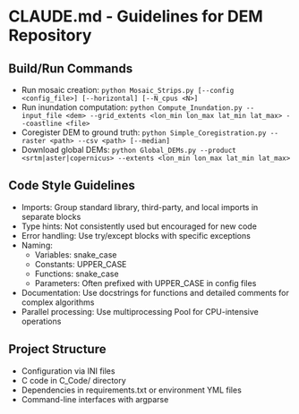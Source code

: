 # CLAUDE.md - Guidelines for DEM Repository

## Build/Run Commands
- Run mosaic creation: `python Mosaic_Strips.py [--config <config_file>] [--horizontal] [--N_cpus <N>]`
- Run inundation computation: `python Compute_Inundation.py --input_file <dem> --grid_extents <lon_min lon_max lat_min lat_max> --coastline <file>`
- Coregister DEM to ground truth: `python Simple_Coregistration.py --raster <path> --csv <path> [--median]`
- Download global DEMs: `python Global_DEMs.py --product <srtm|aster|copernicus> --extents <lon_min lon_max lat_min lat_max>`

## Code Style Guidelines
- Imports: Group standard library, third-party, and local imports in separate blocks
- Type hints: Not consistently used but encouraged for new code
- Error handling: Use try/except blocks with specific exceptions
- Naming: 
  - Variables: snake_case
  - Constants: UPPER_CASE
  - Functions: snake_case
  - Parameters: Often prefixed with UPPER_CASE in config files
- Documentation: Use docstrings for functions and detailed comments for complex algorithms
- Parallel processing: Use multiprocessing Pool for CPU-intensive operations

## Project Structure
- Configuration via INI files
- C code in C_Code/ directory
- Dependencies in requirements.txt or environment YML files
- Command-line interfaces with argparse
